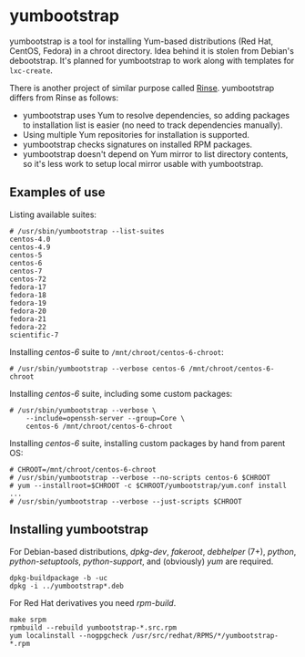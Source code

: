 yumbootstrap
============

yumbootstrap is a tool for installing Yum-based distributions (Red Hat,
CentOS, Fedora) in a chroot directory. Idea behind it is stolen from Debian's
debootstrap. It's planned for yumbootstrap to work along with templates for
`lxc-create`.

There is another project of similar purpose called
[Rinse](http://www.steve.org.uk/Software/rinse/). yumbootstrap differs from
Rinse as follows:

  * yumbootstrap uses Yum to resolve dependencies, so adding packages to
    installation list is easier (no need to track dependencies manually).
  * Using multiple Yum repositories for installation is supported.
  * yumbootstrap checks signatures on installed RPM packages.
  * yumbootstrap doesn't depend on Yum mirror to list directory contents, so
    it's less work to setup local mirror usable with yumbootstrap.

Examples of use
---------------

Listing available suites:

    # /usr/sbin/yumbootstrap --list-suites
    centos-4.0
    centos-4.9
    centos-5
    centos-6
    centos-7
    centos-72
    fedora-17
    fedora-18
    fedora-19
    fedora-20
    fedora-21
    fedora-22
    scientific-7


Installing *centos-6* suite to `/mnt/chroot/centos-6-chroot`:

    # /usr/sbin/yumbootstrap --verbose centos-6 /mnt/chroot/centos-6-chroot

Installing *centos-6* suite, including some custom packages:

    # /usr/sbin/yumbootstrap --verbose \
        --include=openssh-server --group=Core \
        centos-6 /mnt/chroot/centos-6-chroot

Installing *centos-6* suite, installing custom packages by hand from parent OS:

    # CHROOT=/mnt/chroot/centos-6-chroot
    # /usr/sbin/yumbootstrap --verbose --no-scripts centos-6 $CHROOT
    # yum --installroot=$CHROOT -c $CHROOT/yumbootstrap/yum.conf install ...
    # /usr/sbin/yumbootstrap --verbose --just-scripts $CHROOT

Installing yumbootstrap
-----------------------

For Debian-based distributions, *dpkg-dev*, *fakeroot*, *debhelper* (7+),
*python*, *python-setuptools*, *python-support*, and (obviously) *yum* are
required.

    dpkg-buildpackage -b -uc
    dpkg -i ../yumbootstrap*.deb

For Red Hat derivatives you need *rpm-build*.

    make srpm
    rpmbuild --rebuild yumbootstrap-*.src.rpm
    yum localinstall --nogpgcheck /usr/src/redhat/RPMS/*/yumbootstrap-*.rpm
